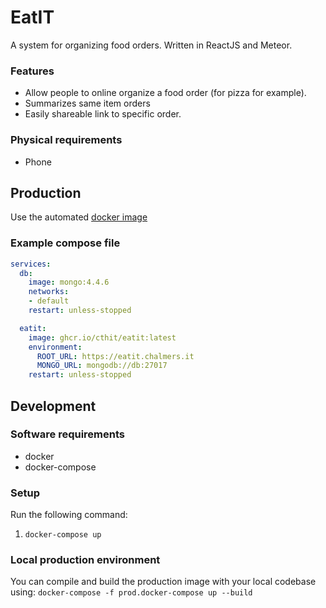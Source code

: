 # EatIT 
A system for organizing food orders. Written in ReactJS and Meteor. 

### Features
* Allow people to online organize a food order (for pizza for example). 
* Summarizes same item orders 
* Easily shareable link to specific order.

### Physical requirements
* Phone

## Production
Use the automated [docker image](ghcr.io/cthit/eatit:latest)

### Example compose file
```yml
services:
  db:
    image: mongo:4.4.6
    networks:
    - default
    restart: unless-stopped

  eatit:
    image: ghcr.io/cthit/eatit:latest
    environment: 
      ROOT_URL: https://eatit.chalmers.it
      MONGO_URL: mongodb://db:27017
    restart: unless-stopped

```

## Development

### Software requirements
* docker
* docker-compose

### Setup
Run the following command:
1. `docker-compose up`

### Local production environment
You can compile and build the production image with your local codebase using:
`docker-compose -f prod.docker-compose up --build`
